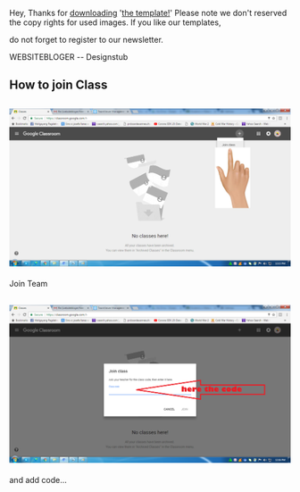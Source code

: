 Hey, Thanks for [downloading](https://github.com/websitebloger/free-css-temp/releases) '[the template!](https://github.com/websitebloger/free-css-temp/tree/downloads/docs/download)' Please note we don't reserved the copy rights for used images.
If you like our templates, 

do not forget to register to our newsletter.

WEBSITEBLOGER
-- Designstub

## How to join Class
## ![join team.png](doc/join%20team.png?raw=true)
Join Team
## ![How to join Class](doc/Class%20code.png?raw=true)
and add code...
